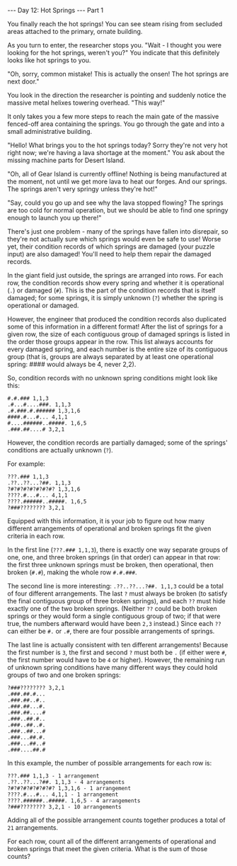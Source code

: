--- Day 12: Hot Springs ---
Part 1

You finally reach the hot springs!
You can see steam rising from secluded areas attached to the primary, ornate building.

As you turn to enter, the researcher stops you. "Wait - I thought you were looking for the hot springs, weren't you?"
You indicate that this definitely looks like hot springs to you.

"Oh, sorry, common mistake! This is actually the onsen! The hot springs are next door."

You look in the direction the researcher is pointing and suddenly notice the massive metal helixes towering overhead.
"This way!"

It only takes you a few more steps to reach the main gate of the massive fenced-off area containing the springs.
You go through the gate and into a small administrative building.

"Hello! What brings you to the hot springs today?
Sorry they're not very hot right now; we're having a lava shortage at the moment."
You ask about the missing machine parts for Desert Island.

"Oh, all of Gear Island is currently offline!
Nothing is being manufactured at the moment, not until we get more lava to heat our forges. And our springs.
The springs aren't very springy unless they're hot!"

"Say, could you go up and see why the lava stopped flowing?
The springs are too cold for normal operation, but we should be able to find one springy enough to launch you up there!"

There's just one problem - many of the springs have fallen into disrepair, so they're not actually sure which springs
would even be safe to use! Worse yet, their condition records of which springs are damaged (your puzzle input) are also
damaged! You'll need to help them repair the damaged records.

In the giant field just outside, the springs are arranged into rows.
For each row, the condition records show every spring and whether it is operational (`.`) or damaged (`#`).
This is the part of the condition records that is itself damaged; for some springs, it is simply unknown (`?`) whether
the spring is operational or damaged.

However, the engineer that produced the condition records also duplicated some of this information in a different
format!
After the list of springs for a given row, the size of each contiguous group of damaged springs is listed in the order
those groups appear in the row.
This list always accounts for every damaged spring, and each number is the entire size of its contiguous group (that
is, groups are always separated by at least one operational spring: #### would always be 4, never 2,2).

So, condition records with no unknown spring conditions might look like this:

```
#.#.### 1,1,3
.#...#....###. 1,1,3
.#.###.#.###### 1,3,1,6
####.#...#... 4,1,1
#....######..#####. 1,6,5
.###.##....# 3,2,1
```

However, the condition records are partially damaged; some of the springs' conditions are actually unknown (`?`).

For example:

```
???.### 1,1,3
.??..??...?##. 1,1,3
?#?#?#?#?#?#?#? 1,3,1,6
????.#...#... 4,1,1
????.######..#####. 1,6,5
?###???????? 3,2,1
```

Equipped with this information, it is your job to figure out how many different arrangements of operational and broken
springs fit the given criteria in each row.

In the first line (`???.### 1,1,3`), there is exactly one way separate groups of one, one, and three broken springs
(in that order) can appear in that row: the first three unknown springs must be broken, then operational, then broken
(`#.#`), making the whole row `#.#.###`.

The second line is more interesting: `.??..??...?##. 1,1,3` could be a total of four different arrangements.
The last `?` must always be broken (to satisfy the final contiguous group of three broken springs), and each `??` must
hide exactly one of the two broken springs.
(Neither `??` could be both broken springs or they would form a single contiguous group of two; if that were true, the
numbers afterward would have been `2,3` instead.)
Since each `??` can either be `#.` or `.#`, there are four possible arrangements of springs.

The last line is actually consistent with ten different arrangements!
Because the first number is `3`, the first and second `?` must both be `.` (if either were `#`, the first number would
have to be `4` or higher).
However, the remaining run of unknown spring conditions have many different ways they could hold groups of two and one
broken springs:

```
?###???????? 3,2,1
.###.##.#...
.###.##..#..
.###.##...#.
.###.##....#
.###..##.#..
.###..##..#.
.###..##...#
.###...##.#.
.###...##..#
.###....##.#
```

In this example, the number of possible arrangements for each row is:

```
???.### 1,1,3 - 1 arrangement
.??..??...?##. 1,1,3 - 4 arrangements
?#?#?#?#?#?#?#? 1,3,1,6 - 1 arrangement
????.#...#... 4,1,1 - 1 arrangement
????.######..#####. 1,6,5 - 4 arrangements
?###???????? 3,2,1 - 10 arrangements
```

Adding all of the possible arrangement counts together produces a total of `21` arrangements.

For each row, count all of the different arrangements of operational and broken springs that meet the given criteria.
What is the sum of those counts?
